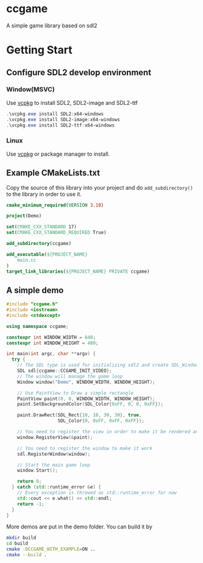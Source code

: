 # ccgame
 A simple game library based on sdl2

# Getting Start
## Configure SDL2 develop environment
### Window(MSVC)
Use [vcpkg](https://github.com/microsoft/vcpkg) to install SDL2, SDL2-image and SDL2-ttf
```powershell
.\vcpkg.exe install SDL2:x64-windows
.\vcpkg.exe install SDL2-image:x64-windows
.\vcpkg.exe install SDL2-ttf:x64-windows
```
### Linux
Use [vcpkg](https://github.com/microsoft/vcpkg) or package manager to install.

## Example CMakeLists.txt
Copy the source of this library into your project and do `add_subdirectory()` to the library in order to use it.
```cmake
cmake_minimum_required(VERSION 3.10)

project(Demo)

set(CMAKE_CXX_STANDARD 17)
set(CMAKE_CXX_STANDARD_REQUIRED True)

add_subdirectory(ccgame)

add_executable(${PROJECT_NAME}
    main.cc
)
target_link_libraries(${PROJECT_NAME} PRIVATE ccgame)
```

## A simple demo
```cpp
#include "ccgame.h"
#include <iostream>
#include <stdexcept>

using namespace ccgame;

constexpr int WINDOW_WIDTH = 640;
constexpr int WINDOW_HEIGHT = 480;

int main(int argc, char **argv) {
  try {
    // The SDL type is used for initializing sdl2 and create SDL_Window and SDL_Renderer
    SDL sdl{ccgame::CCGAME_INIT_VIDEO};
    // The window will manage the game loop
    Window window("Demo", WINDOW_WIDTH, WINDOW_HEIGHT);

    // Use PaintView to Draw a simple rectangle
    PaintView paint(0, 0, WINDOW_WIDTH, WINDOW_HEIGHT);
    paint.SetBackgroundColor(SDL_Color{0xFF, 0, 0, 0xFF});

    paint.DrawRect(SDL_Rect{10, 10, 30, 30}, true,
                   SDL_Color{0, 0xFF, 0xFF, 0xFF});

    // You need to register the view in order to make it be rendered and get the event
    window.RegisterView(&paint);

    // You need to register the window to make it work
    sdl.RegisterWindow(window);

    // Start the main game loop
    window.Start();

    return 0;
  } catch (std::runtime_error &e) {
    // Every exception is throwed as std::runtime_error for now
    std::cout << e.what() << std::endl;
    return -1;
  }
}
```

More demos are put in the demo folder. You can build it by 
```bash
mkdir build
cd build
cmake -DCCGAME_WITH_EXAMPLE=ON ..
cmake --build .
```